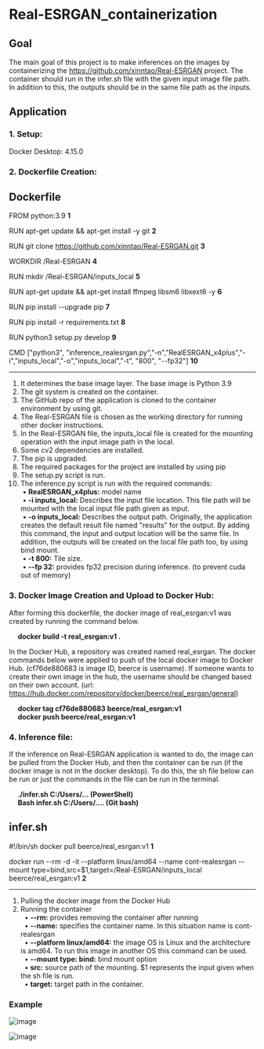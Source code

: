 # Real-ESRGAN_containerization

## Goal 
The main goal of this project is to make inferences on the images by containerizing the https://github.com/xinntao/Real-ESRGAN project. The container should run in the infer.sh file with the given input image file path. In addition to this, the outputs should be in the same file path as the inputs.<br/>

## Application

### 1.	Setup:
Docker Desktop: 4.15.0
### 2.	Dockerfile Creation:

**Dockerfile**
---


FROM python:3.9								**1**

RUN apt-get update && apt-get install -y git					**2**

RUN git clone https://github.com/xinntao/Real-ESRGAN.git			**3**	

WORKDIR /Real-ESRGAN							**4**

RUN mkdir /Real-ESRGAN/inputs_local						**5**

RUN apt-get update && apt-get install ffmpeg libsm6 libxext6  -y		**6**

RUN pip install --upgrade pip							**7**	

RUN pip install -r requirements.txt					**8**

RUN python3 setup.py develop							**9**

CMD ["python3", "inference_realesrgan.py","-n","RealESRGAN_x4plus","-i","inputs_local","-o","inputs_local","-t", "800", "--fp32"]			**10**

---

1.	 It determines the base image layer. The base image is Python 3.9
2.	The git system is created on the container. 
3.	The GitHub repo of the application is cloned to the container environment by using git. 
4.	The Real-ESRGAN file is chosen as the working directory for running other docker instructions. 
5.	In the Real-ESRGAN file, the inputs_local file is created for the mounting operation with the input image path in the local. 
6.	Some cv2 dependencies are installed.
7.	The pip is upgraded.
8.	The required packages for the project are installed by using pip
9.	The setup.py script is run.
10.	The inference.py script is run with the required commands:<br/>
&nbsp;•	**RealESRGAN_x4plus:** model name<br/>
&nbsp;•	**-i inputs_local:** Describes the input file location. This file path will be mounted with the local input file path given as input. <br/>
&nbsp;•	**-o inputs_local:** Describes the output path. Originally, the application creates the default result file named "results" for the output. By adding this command, the input and output location will be the same file. In addition, the outputs will be created on the local file path too, by using bind mount.<br/>
&nbsp;•	**-t 800:** Tile size. <br/>
&nbsp;•	**--fp 32:** provides fp32 precision during inference.  (to prevent cuda out of memory)


### 3.	Docker Image Creation and Upload to Docker Hub:
After forming this dockerfile, the docker image of real_esrgan:v1 was created by running the command below. <br/>

&emsp; **docker build -t real_esrgan:v1 .**<br/>

In the Docker Hub, a repository was created named real_esrgan. The docker commands below were applied to push of the local docker image to Docker Hub. (cf76de880683 is image ID, beerce is username). If someone wants to create their own image in the hub, the username should be changed based on their own account. (url: https://hub.docker.com/repository/docker/beerce/real_esrgan/general)<br/>

&emsp; **docker tag cf76de880683 beerce/real_esrgan:v1** <br/>
&emsp; **docker push beerce/real_esrgan:v1** <br/>

### 4.	Inference file:
If the inference on Real-ESRGAN application is wanted to do, the image can be pulled from the Docker Hub, and then the container can be run (if the docker image is not in the docker desktop). To do this, the sh file below can be run or just the commands in the file can be run in the terminal.<br/>

&emsp; **./infer.sh C:/Users/… (PowerShell)** <br/>
&emsp; **Bash infer.sh C:/Users/…. (Git bash)**

**infer.sh**
---


 #!/bin/sh
docker pull beerce/real_esrgan:v1							**1**

docker run --rm -d -it --platform linux/amd64 --name cont-realesrgan  --mount type=bind,src=$1,target=/Real-ESRGAN/inputs_local beerce/real_esrgan:v1		**2**

---

1.	Pulling the docker image from the Docker Hub
2.	Running the container <br/>
&nbsp; •	**--rm:** provides removing the container after running <br/>
&nbsp; •	**--name:** specifies the container name. In this situation name is cont-realesrgan <br/>
&nbsp; •	**--platform linux/amd64:** the image OS is Linux and the architecture is amd64. To run this image in another OS this command can be used.<br/>
&nbsp; •	**--mount type: bind:** bind mount option<br/>
&nbsp; •	**src:** source path of the mounting. $1 represents the input given when the sh file is run.<br/>
&nbsp; •	**target:** target path in the container.<br/>

### Example
![image](https://user-images.githubusercontent.com/66211576/215257224-a987e244-97fb-4a6c-9c10-dbe747e11548.png)

![image](https://user-images.githubusercontent.com/66211576/215257229-45a129be-8776-4f41-80b6-9346d6601754.png)

